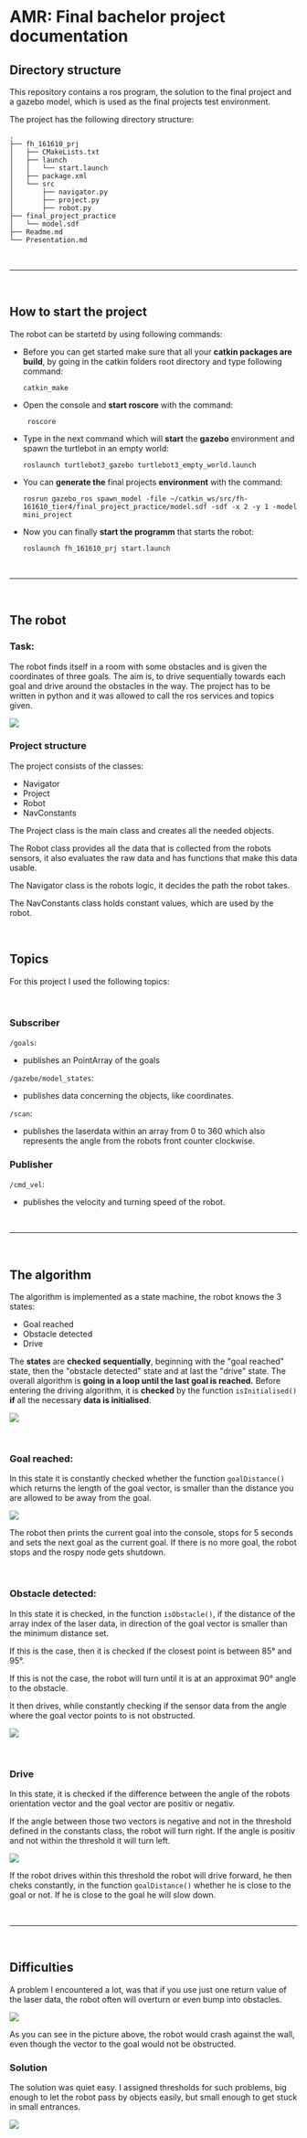 # AMR: Final bachelor project documentation


## Directory structure
This repository contains a ros program, the solution to the final project and a gazebo model, which is used as the final projects test environment.




The project has the following directory structure:

```
.
├── fh_161610_prj
│   ├── CMakeLists.txt
│   ├── launch
│   │   └── start.launch
│   ├── package.xml
│   └── src
│       ├── navigator.py
│       ├── project.py
│       ├── robot.py
├── final_project_practice
│   └── model.sdf
├── Readme.md
└── Presentation.md
```
<br>
<hr>
<br>

## How to start the project


The robot can be startetd by using following commands:

- Before you can get started make sure that all your **catkin packages are build**, by going in the catkin folders root directory and type following command:

    ```
    catkin_make
    ```


- Open the console and **start roscore** with the command:
   
   ```
    roscore
   ```

- Type in the next command which will **start** the **gazebo** environment and spawn the turtlebot in an empty world:
  
    ```
    roslaunch turtlebot3_gazebo turtlebot3_empty_world.launch
    ```

-  You can **generate the** final projects **environment** with the command:
     ```
    rosrun gazebo_ros spawn_model -file ~/catkin_ws/src/fh-161610_tier4/final_project_practice/model.sdf -sdf -x 2 -y 1 -model mini_project
    ```

- Now you can finally **start the programm** that starts the robot:
    ```
    roslaunch fh_161610_prj start.launch
    ```
<br>
<hr> 
<br>

## The robot
### Task:
The robot finds itself in a room with some obstacles and is given the coordinates of three goals.
The aim is, to drive sequentially towards each goal and drive around the obstacles in the way.
The project has to be written in python and it was allowed to call the ros services and topics given.

![](/Ressources/world.png)

### Project structure
The project consists of the classes:
- Navigator
- Project
- Robot
- NavConstants

The Project class is the main class and creates all the needed objects.

The Robot class provides all the data that is collected from the robots sensors, it also evaluates the raw data and has functions that make this data usable.

The Navigator class is the robots logic, it decides the path the robot takes.

The NavConstants class holds constant values, which are used by the robot.

<br>

## Topics 
For this project I used the following topics:

<br>

### Subscriber
`/goals`: 
- publishes an PointArray of the goals


`/gazebo/model_states`:
- publishes data concerning the objects, like coordinates.
  

`/scan`:
- publishes the laserdata within an array from 0 to 360 which also represents the angle from the robots front counter clockwise.




### Publisher
`/cmd_vel`:
- publishes the velocity and turning speed of the robot.


<br>
<hr> 
<br>


## The algorithm

The algorithm is implemented as a state machine, the robot knows the 3 states:
- Goal reached
- Obstacle detected
- Drive

The **states** are **checked** **sequentially**, beginning with the "goal reached" state, then the "obstacle detected" state and at last the "drive" state.
The overall algorithm is **going in a loop until the last goal is reached.**
Before entering the driving algorithm, it is **checked**  by the function `isInitialised()` **if**   all the necessary **data is initialised**.

![](/Ressources/flowchart.png)


<br>

### Goal reached:
In this state it is constantly checked whether the function `goalDistance()` which returns the length of the goal vector, is smaller than the distance you are allowed to be away from the goal.

![](/Ressources/goal.gif)

The robot then prints the current goal into the console, stops for 5 seconds and sets the next goal as the current goal.
If there is no more goal, the robot stops and the rospy node gets shutdown.

<br>

### Obstacle detected:

In this state it is checked, in the function `isObstacle()`, if the distance of the array index of the laser data, in direction of the goal vector is smaller than the minimum distance set.

If this is the case, then it is checked if the closest point is between 85° and 95°.

If this is not the case, the robot will turn until it is at an approximat 90° angle to the obstacle.

It then drives, while constantly checking if the sensor data from the angle where the goal vector points to is not obstructed.


![](/Ressources/obstacle.gif)

<br>

### Drive

In this state, it is checked if the difference between the angle of the robots orientation vector and the goal vector are positiv or negativ.

If the angle between those two vectors is negative and not in the threshold defined in the constants class, the robot will turn right.
If the angle is positiv and not within the threshold it will turn left.

![](/Ressources/winkel.png)

If the robot drives within this threshold the robot will drive forward, he then cheks constantly, in the function `goalDistance()` whether he is close to the goal or not.
If he is close to the goal he will slow down.

<br>
<hr>
<br>

## Difficulties

A problem I encountered a lot, was that if you use just one return value of the laser data, the robot often will overturn or even bump into obstacles.

![](/Ressources/close.png)

As you can see in the picture above, the robot would crash against the wall, even though the vector to the goal would not be obstructed.



### Solution

The solution was quiet easy. I assigned thresholds for such problems, big enough to let the robot pass by objects easily, but small enough to get stuck in small entrances.

![](/Ressources/notclose.png)



